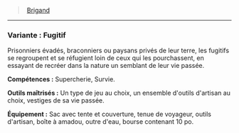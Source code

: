 ﻿---
!SubBackgroundItem
Abilities: Supercherie, Survie.
MasteredTools: Un type de jeu au choix, un ensemble d'outils d'artisan au choix, vestiges de sa vie passée.
Equipment: Sac avec tente et couverture, tenue de voyageur, outils d'artisan, boîte à amadou, outre d'eau, bourse contenant 10 po.
Id: background_brigand_hd.md#variante--fugitif
ParentLink: background_brigand_hd.md#brigand
Name: 'Variante : Fugitif'
ParentName: Brigand
NameLevel: 3
Attributes: {}
Description: >+
  Prisonniers évadés, braconniers ou paysans privés de leur terre, les fugitifs se regroupent et se réfugient loin de ceux qui les pourchassent, en essayant de recréer dans la nature un semblant de leur vie passée.

---
> [Brigand](hd_background_brigand.md)

---

### Variante : Fugitif

Prisonniers évadés, braconniers ou paysans privés de leur terre, les fugitifs se regroupent et se réfugient loin de ceux qui les pourchassent, en essayant de recréer dans la nature un semblant de leur vie passée.

**Compétences :** Supercherie, Survie.

**Outils maîtrisés :** Un type de jeu au choix, un ensemble d'outils d'artisan au choix, vestiges de sa vie passée.

**Équipement :** Sac avec tente et couverture, tenue de voyageur, outils d'artisan, boîte à amadou, outre d'eau, bourse contenant 10 po.

